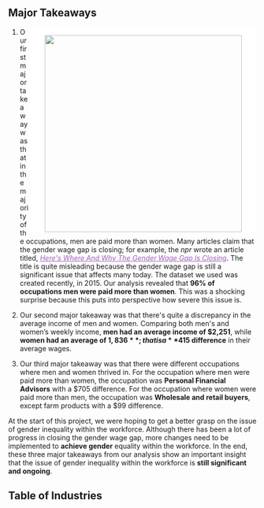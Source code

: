 ## Major Takeaways

<img src="https://www.uib.no/sites/w3.uib.no/files/styles/content_main/public/media/likestilling_2.jpg?itok=VTsCT0UB" width="400" align="right" style="border-top:15px solid white;border-right:30px solid white;border-bottom:0px solid black;border-left:30px solid white" />

1. Our first major takeaway was that in the majority of the occupations, men are paid more than women. Many articles claim that the gender wage gap is closing; for example, the _npr_ wrote an article titled, <a href="https://www.npr.org/2022/04/19/1093607197/heres-where-and-why-the-gender-wage-gap-is-closing" style="color: #9e5fb7">_Here's Where And Why The Gender Wage Gap Is Closing_</a>. The title is quite misleading because the gender wage gap is still a significant issue that affects many today. The dataset we used was created recently, in 2015. Our analysis revealed that **96% of occupations men were paid more than women**. This was a shocking surprise because this puts into perspective how severe this issue is.

2. Our second major takeaway was that there's quite a discrepancy in the average income of men and women. Comparing both men's and women’s weekly income, **men had an average income of $2,251**, while **women had an average of $1,836**; that is a **$415 difference** in their average wages.

3. Our third major takeaway was that there were different occupations where men and women thrived in. For the occupation where men were paid more than women, the occupation was **Personal Financial Advisors** with a $705 difference. For the occupation where women were paid more than men, the occupation was **Wholesale and retail buyers**, except farm products with a $99 difference.

At the start of this project, we were hoping to get a better grasp on the issue of gender inequality within the workforce. Although there has been a lot of progress in closing the gender wage gap, more changes need to be implemented to **achieve gender** equality within the workforce. In the end, these three major takeaways from our analysis show an important insight that the issue of gender inequality within the workforce is **still significant and ongoing**.

## Table of Industries



